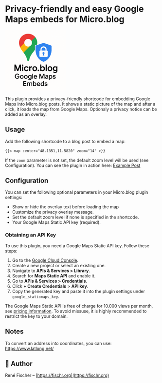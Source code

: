 # Privacy-friendly and easy Google Maps embeds for Micro.blog

<img src="logo.png" alt="Google Maps Embeds for Micro.blog" width="200">

This plugin provides a privacy-friendly shortcode for embedding Google Maps into Micro.blog posts. It shows a static picture of the map and after a click, it loads the map from Google Maps. Optionaly a privacy notice can be added as an overlay.

## Usage
Add the following shortcode to a blog post to embed a map:

```markdown
{{< map center="48.1351,11.5820" zoom="14" >}}
```
If the `zoom` parameter is not set, the default zoom level will be used (see Configuration). You can see the plugin in action here: [Example Post](https://fischr.org/2017/09/03/oben-links-am-lago-di/)

## Configuration
You can set the following optional parameters in your Micro.blog plugin settings:

- Show or hide the overlay text before loading the map
- Customize the privacy overlay message.
- Set the default zoom level if none is specified in the shortcode.
- Your Google Maps Static API key (required).

### Obtaining an API Key
To use this plugin, you need a Google Maps Static API key. Follow these steps:

1. Go to the [Google Cloud Console](https://console.cloud.google.com/).
2. Create a new project or select an existing one.
3. Navigate to **APIs & Services > Library**.
4. Search for **Maps Static API** and enable it.
5. Go to **APIs & Services > Credentials**.
6. Click **+ Create Credentials** > **API key**.
7. Copy the generated key and paste it into the plugin settings under `google_staticmaps_key`.

The Google Maps Static API is free of charge for 10.000 views per month, see [pricing information](https://developers.google.com/maps/billing-and-pricing/pricing). To avoid missuse, it is highly recommended to restrict the key to your domain. 

## Notes
To convert an address into coordinates, you can use:
https://www.latlong.net/

## 👤 Author
René Fischer – [https://fischr.org](https://fischr.org)